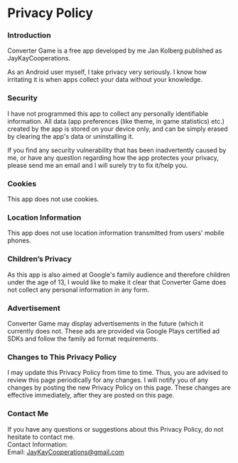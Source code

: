 # Privacy Policy

### Introduction
Converter Game is a free app developed by me Jan Kolberg published as JayKayCooperations.

As an Android user myself, I take privacy very seriously. I know how irritating it is when apps collect your data without your knowledge.

### Security
I have not programmed this app to collect any personally identifiable information. All data (app preferences (like theme, in game statistics) etc.) created by the app is stored on your device only, and can be simply erased by clearing the app's data or uninstalling it.

If you find any security vulnerability that has been inadvertently caused by me, or have any question regarding how the app protectes your privacy, please send me an email and I will surely try to fix it/help you.

### Cookies
This app does not use cookies.

### Location Information
This app does not use location information transmitted from users' mobile phones. 

### Children’s Privacy
As this app is also aimed at Google's family audience and therefore children under the age of 13, I would like to make it clear that Converter Game does not collect any personal information in any form.

### Advertisement
Converter Game may display advertisements in the future (which it currently does not. These ads are provided via Google Plays certified ad SDKs and follow the family ad format requirements.

### Changes to This Privacy Policy
I may update this Privacy Policy from time to time. Thus, you are advised to review this page periodically for any changes. I will notify you of any changes by posting the new Privacy Policy on this page. These changes are effective immediately, after they are posted on this page.

### Contact Me
If you have any questions or suggestions about this Privacy Policy, do not hesitate to contact me.</br>
Contact Information:</br>
Email: JayKayCooperations@gmail.com
